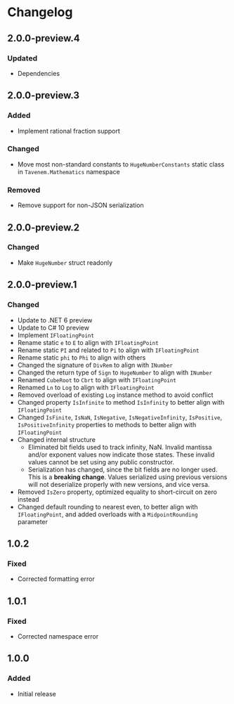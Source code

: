 # Changelog

## 2.0.0-preview.4
### Updated
- Dependencies

## 2.0.0-preview.3
### Added
- Implement rational fraction support
### Changed
- Move most non-standard constants to `HugeNumberConstants` static class in `Tavenem.Mathematics` namespace
### Removed
- Remove support for non-JSON serialization

## 2.0.0-preview.2
### Changed
- Make `HugeNumber` struct readonly

## 2.0.0-preview.1
### Changed
- Update to .NET 6 preview
- Update to C# 10 preview
- Implement `IFloatingPoint`
- Rename static `e` to `E` to align with `IFloatingPoint`
- Rename static `PI` and related to `Pi` to align with `IFloatingPoint`
- Rename static `phi` to `Phi` to align with others
- Changed the signature of `DivRem` to align with `INumber`
- Changed the return type of `Sign` to `HugeNumber` to align with `INumber`
- Renamed `CubeRoot` to `Cbrt` to align with `IFloatingPoint`
- Renamed `Ln` to `Log` to align with `IFloatingPoint`
- Removed overload of existing `Log` instance method to avoid conflict
- Changed property `IsInfinite` to method `IsInfinity` to better align with `IFloatingPoint`
- Changed `IsFinite`, `IsNaN`, `IsNegative`, `IsNegativeInfinity`, `IsPositive`, `IsPositiveInfinity` properties to methods to better align with `IFloatingPoint`
- Changed internal structure
    - Eliminated bit fields used to track infinity, NaN. Invalid mantissa and/or exponent values now indicate those states.
      These invalid values cannot be set using any public constructor.
    - Serialization has changed, since the bit fields are no longer used.
      This is a **breaking change**.
      Values serialized using previous versions will not deserialize properly with new versions, and vice versa.
- Removed `IsZero` property, optimized equality to short-circuit on zero instead
- Changed default rounding to nearest even, to better align with `IFloatingPoint`, and added overloads with a `MidpointRounding` parameter

## 1.0.2
### Fixed
- Corrected formatting error

## 1.0.1
### Fixed
- Corrected namespace error

## 1.0.0
### Added
- Initial release